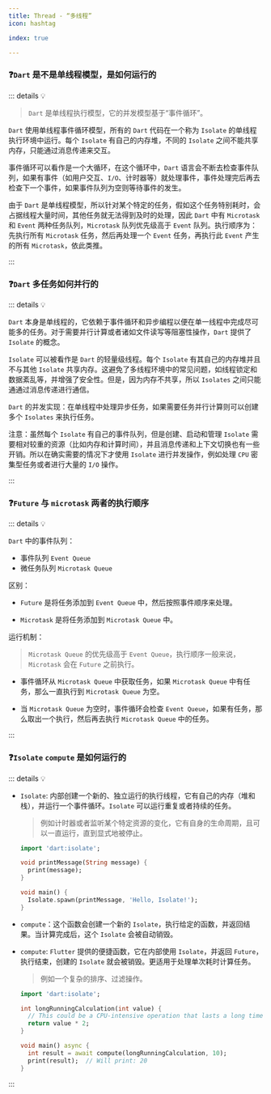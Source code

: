 ```yaml
---
title: Thread - “多线程”
icon: hashtag

index: true

---
```


<!-- more -->

### ❓`Dart` 是不是单线程模型，是如何运行的

::: details 💡 

> `Dart` 是单线程执行模型，它的并发模型基于“事件循环”。

`Dart` 使用单线程事件循环模型，所有的 `Dart` 代码在一个称为 `Isolate` 的单线程执行环境中运行。每个 `Isolate` 有自己的内存堆，不同的 `Isolate` 之间不能共享内存，只能通过消息传递来交互。

  事件循环可以看作是一个大循环，在这个循环中，`Dart` 语言会不断去检查事件队列，如果有事件（如用户交互、`I/O`、计时器等）就处理事件，事件处理完后再去检查下一个事件，如果事件队列为空则等待事件的发生。

  由于 `Dart` 是单线程模型，所以针对某个特定的任务，假如这个任务特别耗时，会占据线程大量时间，其他任务就无法得到及时的处理，因此 `Dart` 中有 `Microtask` 和 `Event` 两种任务队列，`Microtask` 队列优先级高于 `Event` 队列。执行顺序为：先执行所有 `Microtask` 任务，然后再处理一个 `Event` 任务，再执行此 `Event` 产生的所有 `Microtask`，依此类推。

:::

### ❓`Dart` 多任务如何并行的

::: details 💡 

  `Dart` 本身是单线程的，它依赖于事件循环和异步编程以便在单一线程中完成尽可能多的任务。对于需要并行计算或者诸如文件读写等阻塞性操作，`Dart` 提供了 `Isolate` 的概念。

  `Isolate` 可以被看作是 `Dart` 的轻量级线程。每个 `Isolate` 有其自己的内存堆并且不与其他 `Isolate` 共享内存。这避免了多线程环境中的常见问题，如线程锁定和数据紊乱等，并增强了安全性。但是，因为内存不共享，所以 `Isolates` 之间只能通通过消息传递进行通信。

  `Dart` 的并发实现：在单线程中处理异步任务，如果需要任务并行计算则可以创建多个 `Isolates` 来执行任务。

注意：虽然每个 `Isolate` 有自己的事件队列，但是创建、启动和管理 `Isolate` 需要相对较重的资源（比如内存和计算时间），并且消息传递和上下文切换也有一些开销。所以在确实需要的情况下才使用 `Isolate` 进行并发操作，例如处理 `CPU` 密集型任务或者进行大量的 `I/O` 操作。

:::

### ❓`Future` 与 `microtask` 两者的执行顺序

::: details 💡 

`Dart` 中的事件队列：

  - 事件队列 `Event Queue`
  - 微任务队列 `Microtask Queue`

区别：

  - `Future` 是将任务添加到 `Event Queue` 中，然后按照事件顺序来处理。

  - `Microtask` 是将任务添加到 `Microtask Queue` 中。
  
  

运行机制：
  > `Microtask Queue` 的优先级高于 `Event Queue`，执行顺序一般来说，`Microtask` 会在 `Future` 之前执行。

  - 事件循环从 `Microtask Queue` 中获取任务，如果 `Microtask Queue` 中有任务，那么一直执行到 `Microtask Queue` 为空。

  - 当 `Microtask Queue` 为空时，事件循环会检查 `Event Queue`，如果有任务，那么取出一个执行，然后再去执行 `Microtask Queue` 中的任务。

:::

### ❓`Isolate` `compute` 是如何运行的

::: details 💡 

- `Isolate`: 内部创建一个新的、独立运行的执行线程，它有自己的内存（堆和栈），并运行一个事件循环。`Isolate` 可以运行重复或者持续的任务。
    > 例如计时器或者监听某个特定资源的变化，它有自身的生命周期，且可以一直运行，直到显式地被停止。

    ```dart
    import 'dart:isolate';
    
    void printMessage(String message) {
      print(message);
    }
    
    void main() {
      Isolate.spawn(printMessage, 'Hello, Isolate!');
    }
    ```
    
- `compute`：这个函数会创建一个新的 `Isolate`，执行给定的函数，并返回结果。当计算完成后，这个 `Isolate` 会被自动销毁。

- `compute`: `Flutter` 提供的便捷函数，它在内部使用 `Isolate`，并返回 `Future`，执行结束，创建的 `Isolate` 就会被销毁。更适用于处理单次耗时计算任务。
    > 例如一个复杂的排序、过滤操作。
    
    ```dart
    import 'dart:isolate';
    
    int longRunningCalculation(int value) {
      // This could be a CPU-intensive operation that lasts a long time.
      return value * 2;
    }
    
    void main() async {
      int result = await compute(longRunningCalculation, 10);
      print(result);  // Will print: 20
    }
    ```

:::
